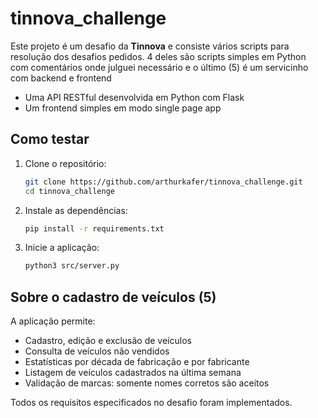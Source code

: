 
# tinnova_challenge

Este projeto é um desafio da **Tinnova** e consiste vários scripts para resolução dos desafios pedidos. 4 deles são scripts simples em Python com comentários onde julguei necessário e o último (5) é um servicinho com backend e frontend

- Uma API RESTful desenvolvida em Python com Flask
- Um frontend simples em modo single page app

## Como testar

1. Clone o repositório:
   ```bash
   git clone https://github.com/arthurkafer/tinnova_challenge.git
   cd tinnova_challenge
   ```

2. Instale as dependências:
   ```bash
   pip install -r requirements.txt
   ```

3. Inicie a aplicação:
   ```bash
   python3 src/server.py
   ```

## Sobre o cadastro de veículos (5)

A aplicação permite:

- Cadastro, edição e exclusão de veículos
- Consulta de veículos não vendidos
- Estatísticas por década de fabricação e por fabricante
- Listagem de veículos cadastrados na última semana
- Validação de marcas: somente nomes corretos são aceitos

Todos os requisitos especificados no desafio foram implementados.

